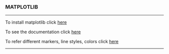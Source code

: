 ### MATPLOTLIB
----
To install matplotlib click [here](https://matplotlib.org/users/installing.html)

To see the documentation click [here](matplotlib.org/contents.html#)

To refer different markers, line styles, colors  click [here](https://matplotlib.org/api/_as_gen/matplotlib.axes.Axes.plot.html#matplotlib.axes.Axes.plot)

----
